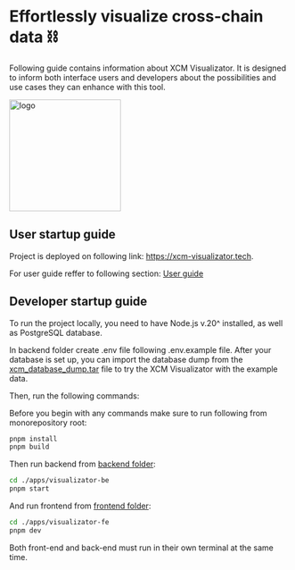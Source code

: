 # Effortlessly visualize cross-chain data ⛓️

Following guide contains information about XCM Visualizator. It is designed to inform both interface users and developers about the possibilities and use cases they can enhance with this tool.

<img width="200" alt="logo" src="https://github.com/paraspell/xcm-tools/assets/55763425/2a2a071d-32c5-4fea-a6cb-fc5177c73548">

## User startup guide

Project is deployed on following link: https://xcm-visualizator.tech.

For user guide reffer to following section: [User guide](https://paraspell.github.io/docs/visualizator/user-guide.html)

## Developer startup guide
To run the project locally, you need to have Node.js v.20^ installed, as well as PostgreSQL database.

In backend folder create .env file following .env.example file. After your database is set up, you can import the database dump from the [xcm_database_dump.tar](https://drive.google.com/file/d/1mBYi9zh8iuEWtQtcZdg-sgGtRwJFRLje/view?usp=sharing) file to try the XCM Visualizator with the example data.

Then, run the following commands:

Before you begin with any commands make sure to run following from monorepository root:

```bash
pnpm install
pnpm build
```

Then run backend from [backend folder](https://github.com/paraspell/xcm-tools/tree/main/apps/visualizator-be):

```bash
cd ./apps/visualizator-be
pnpm start
```

And run frontend from [frontend folder](https://github.com/paraspell/xcm-tools/tree/main/apps/visualizator-fe):

```bash
cd ./apps/visualizator-fe
pnpm dev
```

Both front-end and back-end must run in their own terminal at the same time.